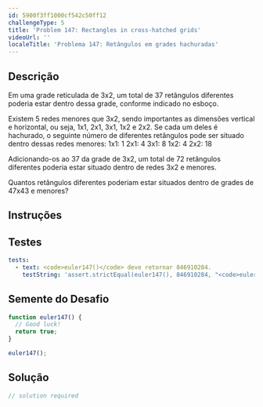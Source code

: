 ```yaml
---
id: 5900f3ff1000cf542c50ff12
challengeType: 5
title: 'Problem 147: Rectangles in cross-hatched grids'
videoUrl: ''
localeTitle: 'Problema 147: Retângulos em grades hachuradas'
---
```


## Descrição
<section id="description"> Em uma grade reticulada de 3x2, um total de 37 retângulos diferentes poderia estar dentro dessa grade, conforme indicado no esboço. <p> Existem 5 redes menores que 3x2, sendo importantes as dimensões vertical e horizontal, ou seja, 1x1, 2x1, 3x1, 1x2 e 2x2. Se cada um deles é hachurado, o seguinte número de diferentes retângulos pode ser situado dentro dessas redes menores: 1x1: 1 2x1: 4 3x1: 8 1x2: 4 2x2: 18 </p><p> Adicionando-os ao 37 da grade de 3x2, um total de 72 retângulos diferentes poderia estar situado dentro de redes 3x2 e menores. </p><p> Quantos retângulos diferentes poderiam estar situados dentro de grades de 47x43 e menores? </p></section>

## Instruções
<section id="instructions">
</section>

## Testes
<section id='tests'>

```yml
tests:
  - text: <code>euler147()</code> deve retornar 846910284.
    testString: 'assert.strictEqual(euler147(), 846910284, "<code>euler147()</code> should return 846910284.");'

```

</section>

## Semente do Desafio
<section id='challengeSeed'>

<div id='js-seed'>

```js
function euler147() {
  // Good luck!
  return true;
}

euler147();

```

</div>



</section>

## Solução
<section id='solution'>

```js
// solution required
```
</section>
